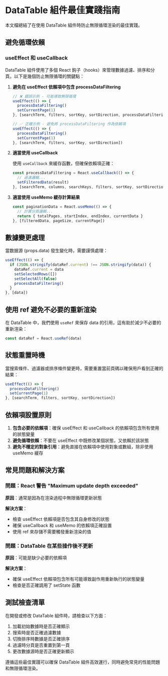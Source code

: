 # DataTable 組件最佳實踐指南

本文檔總結了在使用 DataTable 組件時防止無限循環渲染的最佳實踐。

## 避免循環依賴

### useEffect 和 useCallback

DataTable 組件使用了多個 React 鉤子（hooks）來管理數據過濾、排序和分頁。以下是幾個防止無限循環的關鍵點：

1. **避免在 useEffect 依賴項中包含 processDataFiltering**

   ```jsx
   // ❌ 錯誤示例 - 可能導致無限循環
   useEffect(() => {
     processDataFiltering()
     setCurrentPage(1)
   }, [searchTerm, filters, sortKey, sortDirection, processDataFiltering])

   // ✅ 正確示例 - 避免將 processDataFiltering 作為依賴項
   useEffect(() => {
     processDataFiltering()
     setCurrentPage(1)
   }, [searchTerm, filters, sortKey, sortDirection])
   ```

2. **適當使用 useCallback**

   使用 `useCallback` 來緩存函數，但確保依賴項正確：

   ```jsx
   const processDataFiltering = React.useCallback(() => {
     // 過濾邏輯...
     setFilteredData(result)
   }, [searchTerm, columns, searchKeys, filters, sortKey, sortDirection])
   ```

3. **適當使用 useMemo 緩存計算結果**

   ```jsx
   const paginationData = React.useMemo(() => {
     // 計算分頁邏輯...
     return { totalPages, startIndex, endIndex, currentData }
   }, [filteredData, pageSize, currentPage])
   ```

## 數據變更處理

當数据源 (props.data) 發生變化時，需要謹慎處理：

```jsx
useEffect(() => {
  if (JSON.stringify(dataRef.current) !== JSON.stringify(data)) {
    dataRef.current = data
    setSelectedRows([])
    setSelectAll(false)
    processDataFiltering()
  }
}, [data])
```

## 使用 ref 避免不必要的重新渲染

在 DataTable 中，我們使用 `useRef` 來保存 data 的引用，這有助於減少不必要的重新渲染：

```jsx
const dataRef = React.useRef(data)
```

## 狀態重置時機

當搜索條件、過濾器或排序條件變更時，需要重置當前頁碼以確保用戶看到正確的結果：

```jsx
useEffect(() => {
  processDataFiltering()
  setCurrentPage(1)
}, [searchTerm, filters, sortKey, sortDirection])
```

## 依賴項設置原則

1. **包含必要的依賴項**：確保 useEffect 和 useCallback 的依賴項包含所有使用的狀態變量
2. **避免循環依賴**：不要在 useEffect 中既修改某個狀態，又依賴於該狀態
3. **避免不穩定的對象引用**：避免直接在依賴項中使用對象或數組，除非使用 useMemo 緩存

## 常見問題和解決方案

### 問題：React 警告 "Maximum update depth exceeded"

**原因**：通常是因為在渲染過程中無限循環更新狀態

**解決方案**：

- 檢查 useEffect 依賴項是否包含其自身修改的狀態
- 確保 useCallback 和 useMemo 的依賴項正確設置
- 使用 ref 來存儲不需要觸發重新渲染的值

### 問題：DataTable 在某些操作後不更新

**原因**：可能是缺少必要的依賴項

**解決方案**：

- 確保 useEffect 依賴項包含所有可能導致副作用重新執行的狀態變量
- 檢查是否正確調用了 setState 函數

## 測試檢查清單

在開發或修改 DataTable 組件時，請檢查以下方面：

1. 加載初始數據時是否正確顯示
2. 搜索時是否正確過濾數據
3. 切換排序時數據是否正確排序
4. 過濾時分頁是否重置到第一頁
5. 更改數據源時是否正確更新顯示

遵循這些最佳實踐可以確保 DataTable 組件高效運行，同時避免常見的性能問題和無限循環渲染。
